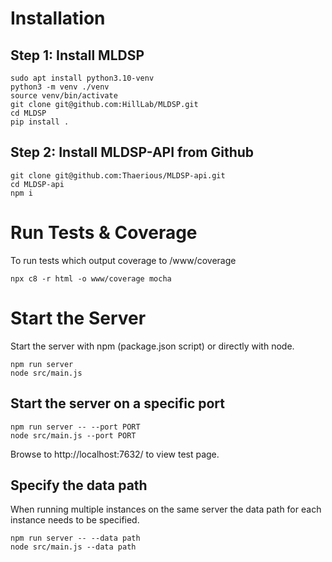 # Installation
## Step 1: Install MLDSP
    sudo apt install python3.10-venv
    python3 -m venv ./venv
    source venv/bin/activate
    git clone git@github.com:HillLab/MLDSP.git
    cd MLDSP
    pip install .

## Step 2: Install MLDSP-API from Github
    git clone git@github.com:Thaerious/MLDSP-api.git
    cd MLDSP-api
    npm i 

# Run Tests & Coverage
To run tests which output coverage to /www/coverage

    npx c8 -r html -o www/coverage mocha

# Start the Server
Start the server with npm (package.json script) or directly with node.

    npm run server
    node src/main.js

## Start the server on a specific port
    npm run server -- --port PORT
    node src/main.js --port PORT

Browse to http://localhost:7632/ to view test page.

## Specify the data path
When running multiple instances on the same server the data path for each instance
needs to be specified.

    npm run server -- --data path
    node src/main.js --data path
